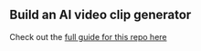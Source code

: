 ## Build an AI video clip generator

Check out the [full guide for this repo here](https://dev.to/jacksbridger/build-your-own-ai-video-editor-with-nodejs-assemblyai-streampot-hosted-25h9)
